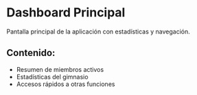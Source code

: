 # Dashboard Principal

Pantalla principal de la aplicación con estadísticas y navegación.

## Contenido:
- Resumen de miembros activos
- Estadísticas del gimnasio
- Accesos rápidos a otras funciones